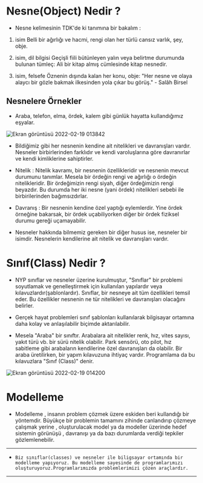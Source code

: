 # Nesne(Object) Nedir ?

- Nesne kelimesinin TDK'de ki tanımına bir bakalım :

1. isim Belli bir ağırlığı ve hacmi, rengi olan her türlü cansız varlık, şey, obje.

2. isim, dil bilgisi Geçişli fiili bütünleyen yalın veya belirtme durumunda bulunan tümleç: Ali bir kitap almış cümlesinde kitap nesnedir.

3. isim, felsefe Öznenin dışında kalan her konu, obje: "Her nesne ve olaya alaycı bir gözle bakmak ilkesinden yola çıkar bu görüş." - Salâh Birsel

## Nesnelere Örnekler
- Araba, telefon, elma, ördek, kalem gibi günlük hayatta kullandığımız eşyalar.

![Ekran görüntüsü 2022-02-19 013842](https://user-images.githubusercontent.com/89224500/154770378-4a0e6775-e18c-444a-8660-471e0d9fbaae.png)

- Bildiğimiz gibi her nesnenin kendine ait nitelikleri ve davranışları vardır. Nesneler birbirlerinden farklıdır ve kendi varoluşlarına göre davranırlar ve kendi kimliklerine sahiptirler.

- Nitelik : Nitelik kavramı, bir nesnenin özellikleridir ve nesnenin mevcut durumunu tanımlar. Mesela bir ördeğin rengi ve ağırlığı o ördeğin nitelikleridir. Bir ördeğimizin rengi siyah, diğer ördeğimizin rengi beyazdır. Bu durumda her iki nesne (yani ördek) nitelikleri sebebi ile birbirilerinden bağımsızdırlar.

- Davranış : Bir nesnenin kendine özel yaptığı eylemlerdir. Yine ördek örneğine bakarsak, bir ördek uçabiliyorken diğer bir ördek fiziksel durumu gereği uçamayabilir.

- Nesneler hakkında bilmemiz gereken bir diğer husus ise, nesneler bir isimdir. Nesnelerin kendilerine ait nitelik ve davranışları vardır.

# Sınıf(Class) Nedir ?

- NYP sınıflar ve nesneler üzerine kurulmuştur, "Sınıflar" bir problemi soyutlamak ve genelleştirmek için kullanılan yapılardır veya kılavuzlardır(şablonlardır). Sınıflar, bir nesneye ait tüm özellikleri temsil eder. Bu özellikler nesnenin ne tür nitelikleri ve davranışları olacağını belirler.

- Gerçek hayat problemleri sınıf şablonları kullanılarak bilgisayar ortamına daha kolay ve anlaşılabilir biçimde aktarılabilir.

- Mesela "Araba" bir sınıftır. Arabalara ait nitelikler renk, hız, vites sayısı, yakıt türü vb. bir sürü nitelik olabilir. Park sensörü, oto pilot, hız sabitleme gibi arabaların kendilerine özel davranışları da olabilir. Bir araba üretilirken, bir yapım kılavuzuna ihtiyaç vardır. Programlama da bu kılavuzlara "Sınıf (Class)" denir.

![Ekran görüntüsü 2022-02-19 014200](https://user-images.githubusercontent.com/89224500/154770713-8b995bbd-45e8-47ea-b3bb-2c02c577f384.png)


# Modelleme 

- Modelleme , insanın problem çözmek üzere eskiden beri kullandığı bir yöntemdir. Büyükçe bir problemin tamamını zihinde canlandırıp çözmeye çalışmak yerine , oluşturulacak model ya da modeller üzerinde hedef sistemin görünüşü , davranışı ya da bazı durumlarda verdiği tepkiler gözlemlenebilir.

---
- `Biz sınıflar(classes) ve nesneler ile biligsayar ortamında bir modelleme yapıyoruz. Bu modelleme sayesinde de programlarımızı oluşturuyoruz.Programlarımızda problemlerimizi çözen araçlardır.`
---
